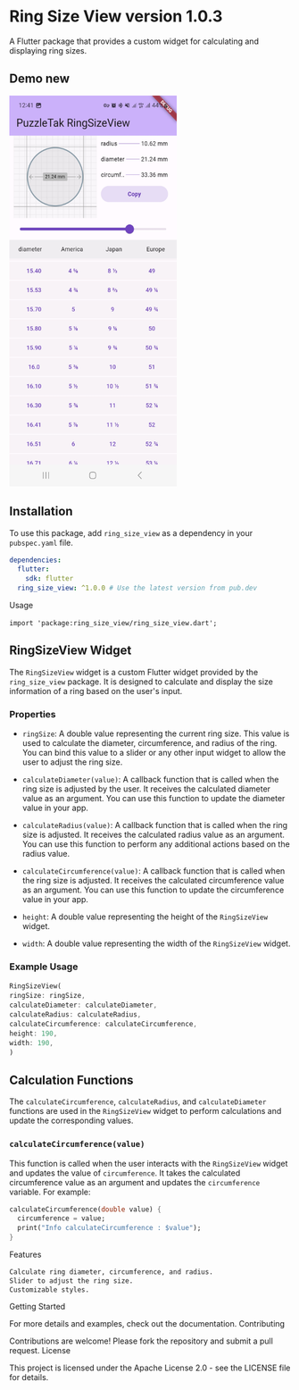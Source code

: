 # Ring Size View version 1.0.3

A Flutter package that provides a custom widget for calculating and displaying ring sizes.

## Demo new

<img src="demo/demo.jpg" alt="image_demo" width="300" height="700">


## Installation

To use this package, add `ring_size_view` as a dependency in your `pubspec.yaml` file.

```yaml
dependencies:
  flutter:
    sdk: flutter
  ring_size_view: ^1.0.0 # Use the latest version from pub.dev
  ````

Usage

````import 'package:ring_size_view/ring_size_view.dart';````


## RingSizeView Widget

The `RingSizeView` widget is a custom Flutter widget provided by the `ring_size_view` package. It is designed to calculate and display the size information of a ring based on the user's input.

### Properties

- `ringSize`: A double value representing the current ring size. This value is used to calculate the diameter, circumference, and radius of the ring. You can bind this value to a slider or any other input widget to allow the user to adjust the ring size.

- `calculateDiameter(value)`: A callback function that is called when the ring size is adjusted by the user. It receives the calculated diameter value as an argument. You can use this function to update the diameter value in your app.

- `calculateRadius(value)`: A callback function that is called when the ring size is adjusted. It receives the calculated radius value as an argument. You can use this function to perform any additional actions based on the radius value.

- `calculateCircumference(value)`: A callback function that is called when the ring size is adjusted. It receives the calculated circumference value as an argument. You can use this function to update the circumference value in your app.

- `height`: A double value representing the height of the `RingSizeView` widget.

- `width`: A double value representing the width of the `RingSizeView` widget.

### Example Usage

```dart
RingSizeView(
ringSize: ringSize,
calculateDiameter: calculateDiameter,
calculateRadius: calculateRadius,
calculateCircumference: calculateCircumference,
height: 190,
width: 190,
)
````


## Calculation Functions

The `calculateCircumference`, `calculateRadius`, and `calculateDiameter` functions are used in the `RingSizeView` widget to perform calculations and update the corresponding values.

### `calculateCircumference(value)`

This function is called when the user interacts with the `RingSizeView` widget and updates the value of `circumference`. It takes the calculated circumference value as an argument and updates the `circumference` variable. For example:

```dart
calculateCircumference(double value) {
  circumference = value;
  print("Info calculateCircumference : $value");
}
````


Features

    Calculate ring diameter, circumference, and radius.
    Slider to adjust the ring size.
    Customizable styles.

Getting Started

For more details and examples, check out the documentation.
Contributing

Contributions are welcome! Please fork the repository and submit a pull request.
License

This project is licensed under the Apache License 2.0 - see the LICENSE file for details.